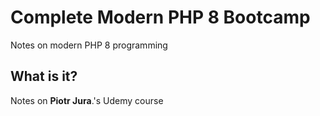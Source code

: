 # Complete Modern PHP 8 Bootcamp
Notes on modern PHP 8 programming

## What is it?
Notes on <b>Piotr Jura</b>.'s Udemy course
